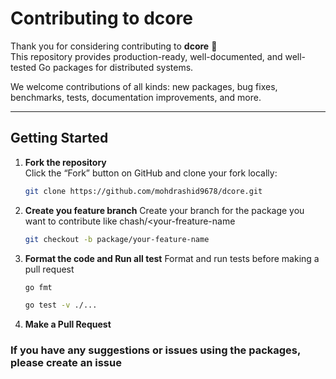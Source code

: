 # Contributing to dcore

Thank you for considering contributing to **dcore** 🎉  
This repository provides production-ready, well-documented, and well-tested Go packages for distributed systems.

We welcome contributions of all kinds: new packages, bug fixes, benchmarks, tests, documentation improvements, and more.

---

## Getting Started

1. **Fork the repository**  
    Click the “Fork” button on GitHub and clone your fork locally:

   ```bash
   git clone https://github.com/mohdrashid9678/dcore.git
   ```

2. **Create you feature branch**
   Create your branch for the package you want to contribute like chash/<your-freature-name

   ```bash
   git checkout -b package/your-feature-name
   ```

3. **Format the code and Run all test**
   Format and run tests before making a pull request
   ```bash
   go fmt
   ```
   ```bash
   go test -v ./...
   ```
4. **Make a Pull Request**

### If you have any suggestions or issues using the packages, please create an issue
